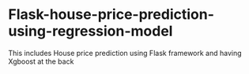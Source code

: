 # Flask-house-price-prediction-using-regression-model
This includes House price prediction using Flask framework and having Xgboost at the back
